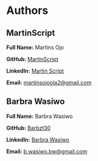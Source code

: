 # Authors

## MartinScript

**Full Name:** Martins Ojo

**GitHub:** [MartinScript](https://github.com/MartinScript)

**LinkedIn:** [Martin Script](https://www.linkedin.com/in/martins-ojo/)

**Email:** martinsojoola2@gmail.com

## Barbra Wasiwo

**Full Name:** Barbra Wasiwo

**GitHub:** [Barbzt30](https://github.com/barbzt30)

**LinkedIn:** [Barbra Wasiwo](https://www.linkedin.com/in/barbra-wasiwo/)

**Email:** b.wasiwo.bw@gmail.com

